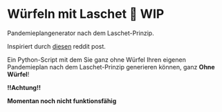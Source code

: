 # Würfeln mit Laschet 🎲 WIP
Pandemieplangenerator nach dem Laschet-Prinzip.

Inspiriert durch [diesen](https://www.reddit.com/r/de/comments/mkt3a8/w%C3%BCrfeln_mit_armin_erstelle_deinen_eigenen/
) reddit post.

Ein Python-Script mit dem Sie ganz ohne Würfel Ihren eigenen Pandemieplan nach dem Laschet-Prinzip generieren können, ganz **Ohne Würfel**!

**!!Achtung!!**

**Momentan noch nicht funktionsfähig**
